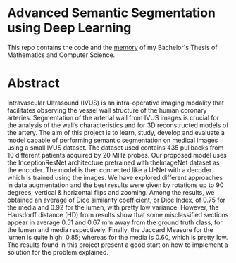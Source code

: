# Advanced Semantic Segmentation using Deep Learning
This repo contains the code and the [memory](https://github.com/albertsalles4/TFG-SemanticSegmentation/blob/main/memoria.pdf) of my Bachelor's Thesis of Mathematics and Computer Science.

# Abstract
Intravascular Ultrasound (IVUS) is an intra-operative imaging modality that facilitates observing the vessel wall structure of the human coronary arteries. Segmentation of the arterial wall from IVUS images is crucial for the analysis of the wall’s characteristics and for 3D reconstructed models of the artery. The aim of this project is to learn, study, develop and evaluate a model capable of performing semantic segmentation on medical images using a small IVUS dataset. The dataset used contains 435 pullbacks from 10 different patients acquired by 20 MHz probes. Our proposed model uses the InceptionResNet architecture pretrained with  theImageNet dataset as the encoder. The model is then connected like a U-Net with a decoder which is trained using the images. We have explored different approaches in data augmentation and the best results were given by rotations up to 90 degrees, vertical & horizontal flips and zooming. Among the results, we obtained an average of Dice similarity coefficient, or Dice Index, of 0.75 for the media and 0.92 for the lumen, with pretty low variance. However, the Hausdorff distance (HD) from results show that some misclassified sections appear in average 0.51 and 0.67 mm away from the ground truth class, for the lumen and media respectively. Finally, the Jaccard Measure for the lumen is quite high: 0.85; whereas for the media is 0.60, which is pretty low. The results found in this project present a good start on how to implement a solution for the problem explained.
